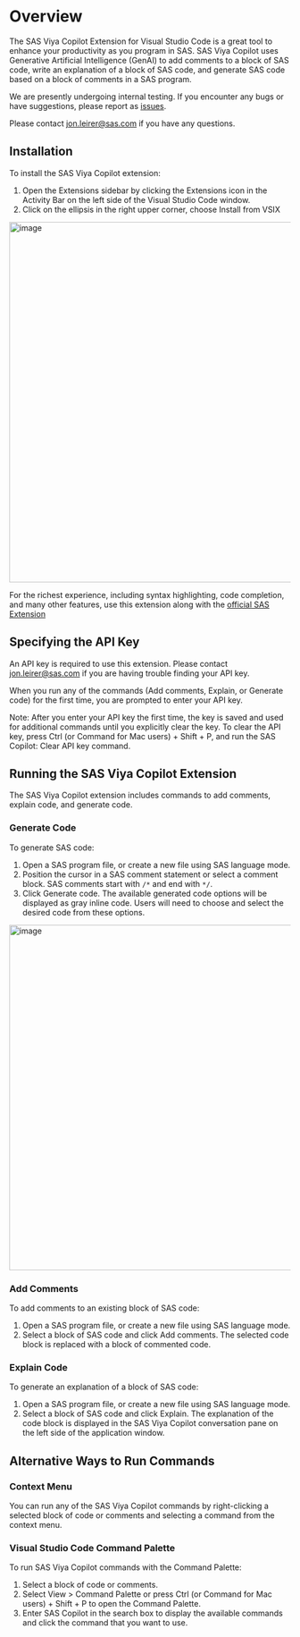 # Overview 

The SAS Viya Copilot Extension for Visual Studio Code is a great tool to enhance your productivity as you program in SAS. SAS Viya Copilot uses Generative Artificial Intelligence (GenAI) to add comments to a block of SAS code, write an explanation of a block of SAS code, and generate SAS code based on a block of comments in a SAS program.

We are presently undergoing internal testing. If you encounter any bugs or have suggestions, please report as [issues](https://github.com/sassoftware/sas-copilot/issues/new/choose).

Please contact jon.leirer@sas.com if you have any questions.


## Installation
To install the SAS Viya Copilot extension:
1.	Open the Extensions sidebar by clicking the Extensions icon in the Activity Bar on the left side of the Visual Studio Code window.
2.	Click on the ellipsis in the right upper corner, choose Install from VSIX
<img width="645" alt="image" src="https://github.com/sassoftware/sas-copilot/assets/15733070/cdc10cca-e456-4646-9b76-ae24e1cc81bd">


For the richest experience, including syntax highlighting, code completion, and many other features, use this extension along with the [official SAS Extension](https://marketplace.visualstudio.com/items?itemName=SAS.sas-lsp)

## Specifying the API Key 
An API key is required to use this extension. Please contact jon.leirer@sas.com if you are having trouble finding your API key.

When you run any of the commands (Add comments, Explain, or Generate code) for the first time, you are prompted to enter your API key.

Note: After you enter your API key the first time, the key is saved and used for additional commands until you explicitly clear the key. To clear the API key, press Ctrl (or Command for Mac users) + Shift + P, and run the SAS Copilot: Clear API key command.

## Running the SAS Viya Copilot Extension
The SAS Viya Copilot extension includes commands to add comments, explain code, and generate code.

### Generate Code
To generate SAS code:
1.	Open a SAS program file, or create a new file using SAS language mode.
2.	Position the cursor in a SAS comment statement or select a comment block. SAS comments start with `/*` and end with `*/`.  
3.	Click Generate code. 
The available generated code options will be displayed as gray inline code. Users will need to choose and select the desired code from these options.
<img width="618" alt="image" src="https://github.com/sassoftware/sas-copilot/assets/15733070/394fd970-e4db-48eb-ae77-22a7d673e39f">

### Add Comments
To add comments to an existing block of SAS code:
1.	Open a SAS program file, or create a new file using SAS language mode.
2.	Select a block of SAS code and click Add comments. The selected code block is replaced with a block of commented code.

### Explain Code
To generate an explanation of a block of SAS code:
1.	Open a SAS program file, or create a new file using SAS language mode.
2.	Select a block of SAS code and click Explain.
The explanation of the code block is displayed in the SAS Viya Copilot conversation pane on the left side of the application window. 

## Alternative Ways to Run Commands
### Context Menu
You can run any of the SAS Viya Copilot commands by right-clicking a selected block of code or comments and selecting a command from the context menu. 

### Visual Studio Code Command Palette
To run SAS Viya Copilot commands with the Command Palette: 
1.	Select a block of code or comments.
2.	Select View > Command Palette or press Ctrl (or Command for Mac users) + Shift + P to open the Command Palette. 
3.	Enter SAS Copilot in the search box to display the available commands and click the command that you want to use. 


